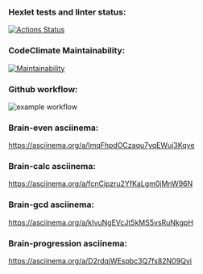### Hexlet tests and linter status:
[![Actions Status](https://github.com/igarbera/frontend-project-lvl1/workflows/hexlet-check/badge.svg)](https://github.com/igarbera/frontend-project-lvl1/actions)

### CodeClimate Maintainability:
[![Maintainability](https://api.codeclimate.com/v1/badges/a99a88d28ad37a79dbf6/maintainability)](https://codeclimate.com/github/codeclimate/codeclimate/maintainability)

### Github workflow:
![example workflow](https://github.com/github/docs/actions/workflows/main.yml/badge.svg)

### Brain-even asciinema:
https://asciinema.org/a/ImqFhpdOCzaqu7yqEWuj3Kqye

### Brain-calc asciinema:
https://asciinema.org/a/fcnCipzru2YfKaLgm0jMnW96N

### Brain-gcd asciinema:
https://asciinema.org/a/kIvuNgEVcJt5kMS5vsRuNkgpH

### Brain-progression asciinema:
https://asciinema.org/a/D2rdqjWEspbc3Q7fs82N09Qvi